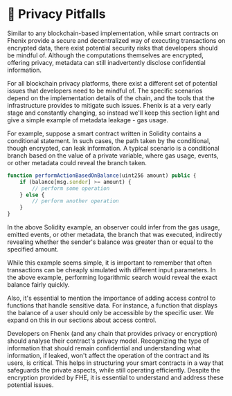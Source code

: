 # 🤫 Privacy Pitfalls

Similar to any blockchain-based implementation, while smart contracts on Fhenix provide a secure and decentralized way of executing transactions on encrypted data, there exist potential security risks that developers should be mindful of. Although the computations themselves are encrypted, offering privacy, metadata can still inadvertently disclose confidential information.

For all blockchain privacy platforms, there exist a different set of potential issues that developers need to be mindful of. The specific scenarios depend on the implementation details of the chain, and the tools that the infrastructure provides to mitigate such issues. Fhenix is at a very early stage and constantly changing, so instead we'll keep this section light and give a simple example of metadata leakage - gas usage.

For example, suppose a smart contract written in Solidity contains a conditional statement. In such cases, the path taken by the conditional, though encrypted, can leak information. A typical scenario is a conditional branch based on the value of a private variable, where gas usage, events, or other metadata could reveal the branch taken.

```Javascript
function performActionBasedOnBalance(uint256 amount) public {
    if (balance[msg.sender] >= amount) {
        // perform some operation
    } else {
        // perform another operation
    }
}
```

In the above Solidity example, an observer could infer from the gas usage, emitted events, or other metadata, the branch that was executed, indirectly revealing whether the sender's balance was greater than or equal to the specified amount.

While this example seems simple, it is important to remember that often transactions can be cheaply simulated with different input parameters. In the above example, performing logarithmic search would reveal the exact balance fairly quickly.  &#x20;

Also, it's essential to mention the importance of adding access control to functions that handle sensitive data. For instance, a function that displays the balance of a user should only be accessible by the specific user. We expand on this in our sections about access control.

Developers on Fhenix (and any chain that provides privacy or encryption) should analyse their contract's privacy model. Recognizing the type of information that should remain confidential and understanding what information, if leaked, won't affect the operation of the contract and its users, is critical. This helps in structuring your smart contracts in a way that safeguards the private aspects, while still operating efficiently. Despite the encryption provided by FHE, it is essential to understand and address these potential issues.
